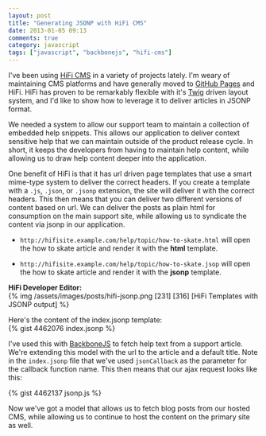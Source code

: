 ```yaml
---
layout: post
title: "Generating JSONP with HiFi CMS"
date: 2013-01-05 09:13
comments: true
category: javascript
tags: ["javascript", "backbonejs", "hifi-cms"]
---
```


I've been using [HiFi CMS][hifi] in a variety of projects lately. I'm weary of
maintaining CMS platforms and have generally moved to [GitHub Pages][gh] and
HiFi. HiFi has proven to be remarkably flexible with it's [Twig][twig] driven
layout system, and I'd like to show how to leverage it to deliver articles
in JSONP format.

We needed a system to allow our support team to maintain a collection of
embedded help snippets. This allows our application to deliver context sensitive
help that we can maintain outside of the product release cycle. In short,
it keeps the developers from having to maintain help content, while allowing
us to draw help content deeper into the application.

One benefit of HiFi is that it has url driven page templates that use a smart
mime-type system to deliver the correct headers. If you create a template with
a `.js`, `.json`, or `.jsonp` extension, the site will deliver it with the
correct headers. This then means that you can deliver two different versions of
content based on url. We can deliver the posts as plain html for consumption
on the main support site, while allowing us to syndicate the content via
jsonp in our application.

* `http://hifisite.example.com/help/topic/how-to-skate.html` will open the
  how to skate article and render it with the __html__ template.

* `http://hifisite.example.com/help/topic/how-to-skate.jsop` will open the
  how to skate article and render it with the __jsonp__ template.

__HiFi Developer Editor:__  
{% img /assets/images/posts/hifi-jsonp.png [231] [316] [HiFi Templates with JSONP output] %}

Here's the content of the index.jsonp template:  
{% gist 4462076 index.jsonp %}

I've used this with [BackboneJS][bb] to fetch help text from a
support article. We're extending this model with the url to the article
and a default title.  Note in the `index.jsonp` file that we've used `jsonCallback`
as the parameter for the callback function name. This then means that our
ajax request looks like this:

{% gist 4462137 jsonp.js %}

Now we've got a model that allows us to fetch blog posts from our hosted CMS,
while allowing us to continue to host the content on the primary site as well.

[hifi]: http://www.gethifi.com/
[gh]: http://pages.github.com/
[twig]: http://twig.sensiolabs.org/
[bb]: http://backbonejs.org/






